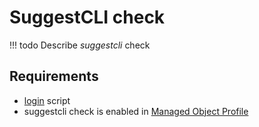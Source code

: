 # SuggestCLI check

<!-- prettier-ignore -->
!!! todo
    Describe *suggestcli* check

## Requirements

* [login](../../../../dev/reference/scripts/login.md) script
* suggestcli check is enabled in [Managed Object Profile](../../../../user/reference/concepts/managed-object-profile/index.md)

